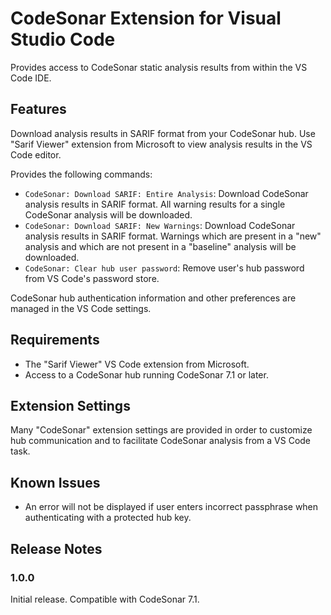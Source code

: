 # CodeSonar Extension for Visual Studio Code

Provides access to CodeSonar static analysis results from within the VS Code IDE.

## Features

Download analysis results in SARIF format from your CodeSonar hub.  Use "Sarif Viewer" extension from Microsoft to view analysis results in the VS Code editor.

Provides the following commands:

* `CodeSonar: Download SARIF: Entire Analysis`: 
  Download CodeSonar analysis results in SARIF format.
  All warning results for a single CodeSonar analysis will be downloaded.
* `CodeSonar: Download SARIF: New Warnings`:
  Download CodeSonar analysis results in SARIF format.
  Warnings which are present in a "new" analysis and which are not present in a "baseline" analysis will be downloaded.
* `CodeSonar: Clear hub user password`:
  Remove user's hub password from VS Code's password store.

CodeSonar hub authentication information and other preferences are managed in the VS Code settings.

## Requirements

* The "Sarif Viewer" VS Code extension from Microsoft.
* Access to a CodeSonar hub running CodeSonar 7.1 or later.

## Extension Settings

Many "CodeSonar" extension settings are provided in order to customize hub communication and to facilitate CodeSonar analysis from a VS Code task.

## Known Issues

* An error will not be displayed if user enters incorrect passphrase when authenticating with a protected hub key.

## Release Notes

### 1.0.0

Initial release.  Compatible with CodeSonar 7.1.
